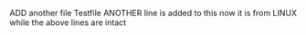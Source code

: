 ADD another file
Testfile
ANOTHER line is added to this
now it is from LINUX
while the above lines are intact
